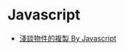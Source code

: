 Javascript
===========================

* [淺談物件的複製 By Javascript](Copy_Introduce_By_Javascript.md "淺談複製")

